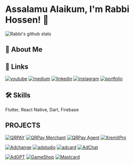 # Assalamu Alaikum, I'm Rabbi Hossen! 👋

![Rabbi's github stats](https://github-readme-stats-ruby-one.vercel.app/api?username=rabbihossen&show_icons=true&theme=react)
## 🚀 About Me


## 🔗 Links
[![youtube](https://img.shields.io/badge/youtube-ff0000?style=for-the-badge&logo=youtube&logoColor=white)]()
[![medium](https://img.shields.io/badge/medium-fff?style=for-the-badge&logo=medium&logoColor=black)]()
[![linkedin](https://img.shields.io/badge/linkedin-0A66C2?style=for-the-badge&logo=linkedin&logoColor=white)]()
[![instagram](https://img.shields.io/badge/instagram-1DA1F2?style=for-the-badge&logo=instagram&logoColor=white)]()
[![portfolio](https://img.shields.io/badge/my_portfolio-000?style=for-the-badge&logo=ko-fi&logoColor=white)]()


## 🛠 Skills
Flutter, React Native, Dart, Firebase

## PROJECTS

[![QRPAY](https://previews.customer.envatousercontent.com/files/454339340/Thumbnail.png)](https://codecanyon.net/item/qrpay-money-transfer-with-qr-code-full-solution/46376528?s_rank=26)
[![QRPay Merchant](https://previews.customer.envatousercontent.com/files/461789725/Thumbnail.png)](https://codecanyon.net/item/qrpay-merchant-payment-gateway-solution/47414762?s_rank=21)
[![QRPay Agent](https://previews.customer.envatousercontent.com/files/487388707/Thumbnail.png)](https://codecanyon.net/item/qrpay-agent-retailer-business-with-qr-code-android-and-ios-app/50733457?s_rank=7)
[![XremitPro](https://previews.customer.envatousercontent.com/files/466330308/Thumbnail.png)](https://codecanyon.net/item/xremit-pro-remittance-money-transfer-solution/48035206?s_rank=14)

[![Adchange](https://previews.customer.envatousercontent.com/files/463456512/Thumbnail.png)](https://codecanyon.net/item/adchange-p2p-trading-platform-full-solution/47643709?s_rank=17)
 [![adstudio](https://previews.customer.envatousercontent.com/files/459919277/Thumbnail.png)](https://codecanyon.net/item/adstudio-script-to-video-content-generator-android-and-ios-app/47154570?s_rank=23)
 [![adcard](https://previews.customer.envatousercontent.com/files/451698817/Thumbnail.png)](https://codecanyon.net/item/adcard-virtual-credit-card-platform-flutter-app/46012514?s_rank=31)
[![AdChat](https://previews.customer.envatousercontent.com/files/430084935/Thumbnail.png)](https://codecanyon.net/item/adchat-whatsapp-clone-full-app/43007265?s_rank=1) 

[![AdGPT](https://previews.customer.envatousercontent.com/files/442714146/Thumbnail.png)](https://codecanyon.net/item/adgpt-social-platform-with-chatgpt-open-ai-android-and-ios-app/43574260?s_rank=34)
[![GameShop](https://previews.customer.envatousercontent.com/files/442338521/Thumbnail.png)](https://codecanyon.net/item/gameshop-online-game-diamond-top-up-and-gift-card-business-platform-flutter-app/39543829?s_rank=2)
[![Mastcard](https://previews.customer.envatousercontent.com/files/440273935/Thumbnail.png)](https://codecanyon.net/user/appdevsx/portfolio?page=2)

